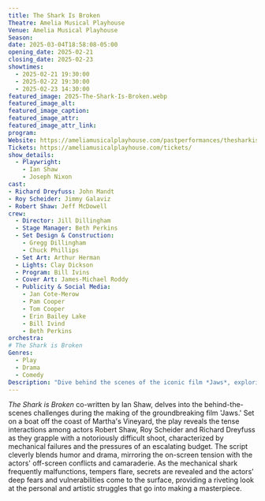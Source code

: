 ```yaml
---
title: The Shark Is Broken
Theatre: Amelia Musical Playhouse
Venue: Amelia Musical Playhouse
Season: 
date: 2025-03-04T18:58:08-05:00
opening_date: 2025-02-21
closing_date: 2025-02-23
showtimes:
  - 2025-02-21 19:30:00
  - 2025-02-22 19:30:00
  - 2025-02-23 14:30:00
featured_image: 2025-The-Shark-Is-Broken.webp
featured_image_alt: 
featured_image_caption: 
featured_image_attr: 
featured_image_attr_link: 
program:
Website: https://ameliamusicalplayhouse.com/pastperformances/thesharkisbroken/
Tickets: https://ameliamusicalplayhouse.com/tickets/
show_details: 
  - Playwright: 
    - Ian Shaw
    - Joseph Nixon
cast:
- Richard Dreyfuss: John Mandt
- Roy Scheider: Jimmy Galaviz
- Robert Shaw: Jeff McDowell
crew:
  - Director: Jill Dillingham
  - Stage Manager: Beth Perkins
  - Set Design & Construction: 
    - Gregg Dillingham
    - Chuck Phillips
  - Set Art: Arthur Herman
  - Lights: Clay Dickson
  - Program: Bill Ivins
  - Cover Art: James-Michael Roddy
  - Publicity & Social Media:
    - Jan Cote-Merow
    - Pam Cooper
    - Tom Cooper
    - Erin Bailey Lake
    - Bill Ivind
    - Beth Perkins
orchestra:
# The Shark is Broken
Genres:
  - Play
  - Drama
  - Comedy
Description: "Dive behind the scenes of the iconic film *Jaws*, exploring the turbulent production through the eyes of the actors stuck on a boat, battling both mechanical sharks and personal demons."
---
```

*The Shark is Broken* co-written by Ian Shaw, delves into the behind-the-scenes challenges during the making of the groundbreaking film 'Jaws.' Set on a boat off the coast of Martha's Vineyard, the play reveals the tense interactions among actors Robert Shaw, Roy Scheider and Richard Dreyfuss as they grapple with a notoriously difficult shoot, characterized by mechanical failures and the pressures of an escalating budget. The script cleverly blends humor and drama, mirroring the on-screen tension with the actors' off-screen conflicts and camaraderie. As the mechanical shark frequently malfunctions, tempers flare, secrets are revealed and the actors’ deep fears and vulnerabilities come to the surface, providing a riveting look at the personal and artistic struggles that go into making a masterpiece.